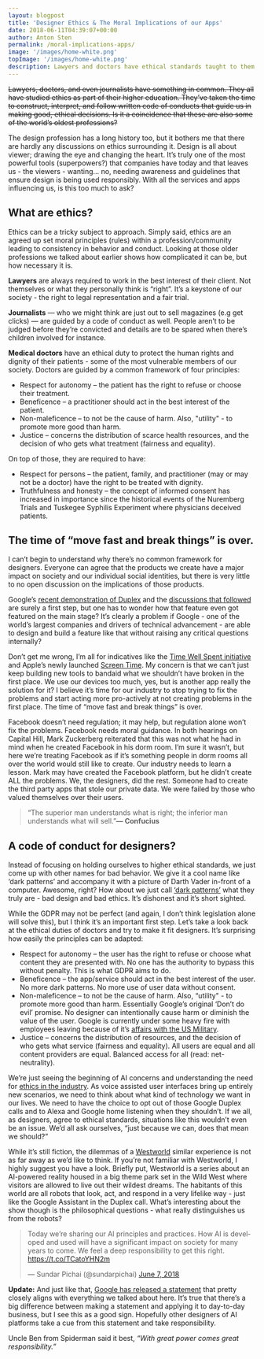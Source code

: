```yaml
---
layout: blogpost
title: 'Designer Ethics & The Moral Implications of our Apps'
date: 2018-06-11T04:39:07+00:00
author: Anton Sten
permalink: /moral-implications-apps/
image: '/images/home-white.png'
topImage: '/images/home-white.png'
description: Lawyers and doctors have ethical standards taught to them, but designers don't. For many apps and features, it takes a backseat to the the “wow" factor. I’m not just talking to Google here, it falls on ALL our shoulders.
---
```


~~Lawyers, doctors, and even journalists have something in common. They all have studied ethics as part of their higher education. They’ve taken the time to construct, interpret, and follow written code of conducts that guide us in making good, ethical decisions. Is it a coincidence that these are also some of the world’s oldest professions?~~

The design profession has a long history too, but it bothers me that there are hardly any discussions on ethics surrounding it. Design is all about viewer; drawing the eye and changing the heart. It’s truly one of the most powerful tools (superpowers?) that companies have today and that leaves us - the viewers - wanting… no, needing awareness and guidelines that ensure design is being used responsibly. With all the services and apps influencing us, is this too much to ask?

## What are ethics?

Ethics can be a tricky subject to approach. Simply said, ethics are an agreed up set moral principles (rules) within a profession/community leading to consistency in behavior and conduct. Looking at those older professions we talked about earlier shows how complicated it can be, but how necessary it is.

**Lawyers** are always required to work in the best interest of their client. Not themselves or what they personally think is “right”. It’s a keystone of our society - the right to legal representation and a fair trial.

**Journalists** — who we might think are just out to sell magazines (e.g get clicks) — are guided by a code of conduct as well. People aren’t to be judged before they’re convicted and details are to be spared when there’s children involved for instance.

**Medical doctors** have an ethical duty to protect the human rights and dignity of their patients - some of the most vulnerable members of our society. Doctors are guided by a common framework of four principles:

- Respect for autonomy – the patient has the right to refuse or choose their treatment.
- Beneficence – a practitioner should act in the best interest of the patient.
- Non-maleficence – to not be the cause of harm. Also, "utility" - to promote more good than harm.
- Justice – concerns the distribution of scarce health resources, and the decision of who gets what treatment (fairness and equality).

On top of those, they are required to have:
- Respect for persons – the patient, family, and practitioner (may or may not be a doctor) have the right to be treated with dignity.
- Truthfulness and honesty – the concept of informed consent has increased in importance since the historical events of the Nuremberg Trials and Tuskegee Syphilis Experiment where physicians deceived patients.


## The time of “move fast and break things” is over.

I can’t begin to understand why there’s no common framework for designers. Everyone can agree that the products we create have a major impact on society and our individual social identities, but there is very little to no open discussion on the implications of those products.

Google’s [recent demonstration of Duplex](https://www.antonsten.com/ai-ethics/) and the [discussions that followed](https://twitter.com/BridgetCarey/status/993910061209702400) are surely a first step, but one has to wonder how that feature even got featured on the main stage? It’s clearly a problem if Google - one of the world’s largest companies and drivers of technical advancement - are able to design and build a feature like that without raising any critical questions internally?

Don’t get me wrong, I’m all for indicatives like the [Time Well Spent initiative](http://humanetech.com) and Apple’s newly launched [Screen Time](https://www.apple.com/newsroom/2018/06/ios-12-introduces-new-features-to-reduce-interruptions-and-manage-screen-time/). My concern is that we can’t just keep building new tools to bandaid what we shouldn’t have broken in the first place. We use our devices too much, yes, but is another app really the solution for it? I believe it’s time for our industry to stop trying to fix the problems and start acting more pro-actively at not creating problems in the first place. The time of “move fast and break things” is over.

Facebook doesn’t need regulation; it may help, but regulation alone won’t fix the problems. Facebook needs moral guidance. In both hearings on Capital Hill, Mark Zuckerberg reiterated that this was not what he had in mind when he created Facebook in his dorm room. I’m sure it wasn’t, but here we’re treating Facebook as if it’s something people in dorm rooms all over the world would still like to create. Our industry needs to learn a lesson. Mark may have created the Facebook platform, but he didn’t create ALL the problems. We, the designers, did the rest. Someone had to create the third party apps that stole our private data. We were failed by those who valued themselves over their users.

>“The superior man understands what is right; the inferior man understands what will sell.”**― Confucius**


## A code of conduct for designers?

Instead of focusing on holding ourselves to higher ethical standards, we just come up with other names for bad behavior. We give it a cool name like ‘dark patterns’ and accompany it with a picture of Darth Vader in-front of a computer. Awesome, right? How about we just call [‘dark patterns’](https://darkpatterns.org/) what they truly are - bad design and bad ethics. It’s dishonest and it’s short sighted.

While the GDPR may not be perfect (and again, I don’t think legislation alone will solve this), but I think it’s an important first step. Let’s take a look back at the ethical duties of doctors and try to make it fit designers. It’s surprising how easily the principles can be adapted:
- Respect for autonomy – the user has the right to refuse or choose what content they are presented with. No one has the authority to bypass this without penalty. This is what GDPR aims to do.
- Beneficence – the app/service should act in the best interest of the user. No more dark patterns. No more use of user data without consent.
- Non-maleficence – to not be the cause of harm. Also, “utility" - to promote more good than harm. Essentially Google’s original ‘Don’t do evil’ promise. No designer can intentionally cause harm or diminish the value of the user. Google is currently under some heavy fire with employees leaving because of it’s [affairs with the US Military](https://www.engadget.com/2018/03/06/google-is-helping-us-military-train-ai-to-study-drone-footage/).
- Justice – concerns the distribution of resources, and the decision of who gets what service (fairness and equality). All users are equal and all content providers are equal. Balanced access for all (read: net-neutrality).

We’re just seeing the beginning of AI concerns and understanding the need for [ethics in the industry](https://www.antonsten.com/ai-ethics/). As voice assisted user interfaces bring up entirely new scenarios, we need to think about what kind of technology we want in our lives. We need to have the choice to opt out of those Google Duplex calls and to Alexa and Google home listening when they shouldn’t. If we all, as designers, agree to ethical standards, situations like this wouldn’t even be an issue. We’d all ask ourselves, “just because we can, does that mean we should?”

While it’s still fiction, the dilemmas of a [Westworld](https://www.hbo.com/westworld) similar experience is not as far away as we’d like to think. If you’re not familiar with Westworld, I highly suggest you have a look. Briefly put, Westworld is a series about an AI-powered reality housed in a big theme park set in the Wild West where visitors are allowed to live out their wildest dreams. The habitants of this world are all robots that look, act, and respond in a very lifelike way - just like the Google Assistant in the Duplex call. What’s interesting about the show though is the philosophical questions - what really distinguishes us from the robots?

<blockquote class="twitter-tweet" data-cards="hidden" data-lang="en"><p lang="en" dir="ltr">Today we’re sharing our AI principles and practices. How AI is developed and used will have a significant impact on society for many years to come. We feel a deep responsibility to get this right. <a href="https://t.co/TCatoYHN2m">https://t.co/TCatoYHN2m</a></p>&mdash; Sundar Pichai (@sundarpichai) <a href="https://twitter.com/sundarpichai/status/1004800469405876226?ref_src=twsrc%5Etfw">June 7, 2018</a></blockquote> <script async src="https://platform.twitter.com/widgets.js" charset="utf-8"></script>

**Update:** And just like that, [Google has released a statement](https://twitter.com/sundarpichai/status/1004800469405876226) that pretty closely aligns with everything we talked about here. It’s true that there’s a big difference between making a statement and applying it to day-to-day business, but I see this as a good sign. Hopefully other designers of AI platforms take a cue from this statement and take responsibility.

Uncle Ben from Spiderman said it best, _“With great power comes great responsibility.”_
